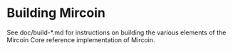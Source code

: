 Building Mircoin
================

See doc/build-*.md for instructions on building the various
elements of the Mircoin Core reference implementation of Mircoin.
